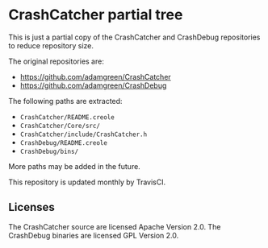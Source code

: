 # CrashCatcher partial tree

This is just a partial copy of the CrashCatcher and CrashDebug repositories to
reduce repository size.

The original repositories are:

- https://github.com/adamgreen/CrashCatcher
- https://github.com/adamgreen/CrashDebug

The following paths are extracted:

- `CrashCatcher/README.creole`
- `CrashCatcher/Core/src/`
- `CrashCatcher/include/CrashCatcher.h`
- `CrashDebug/README.creole`
- `CrashDebug/bins/`

More paths may be added in the future.

This repository is updated monthly by TravisCI.

## Licenses

The CrashCatcher source are licensed Apache Version 2.0.
The CrashDebug binaries are licensed GPL Version 2.0.
